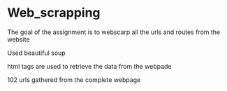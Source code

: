 # Web_scrapping
The goal of the assignment is to webscarp all the urls and routes from the website

Used beautiful soup

html tags are used to retrieve the data from the webpade

102 urls gathered from the complete webpage
